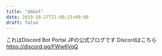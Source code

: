 ```yaml
---
title: "about"
date: 2019-10-27T21:00:21+09:00
draft: false
---
```


これはDiscord Bot Portal JPの公式ブログです
Discordはこちら https://discord.gg/FWw6VqQ
